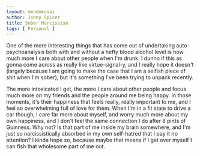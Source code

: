 ```yaml
---
layout: mendokusai
author: Jonny Spicer
title: Sober Narcissism
tags: [ Personal ]
---
```

One of the more interesting things that has come out of undertaking auto-psychoanalysis both with and without a hefty blood alcohol level is how much more I care about other
people when I'm drunk. I dunno if this as gonna come across as really like virtue-signal-y, and I really hope it doesn't (largely because I am going to make the case that I am
a selfish piece of shit when I'm sober), but it's something I've been trying to unpack recently.

The more intoxicated I get, the more I care about other people and focus much more on my friends and the people around me being happy. In those moments, it's their happiness that
feels really, really important to me, and I feel so overwhelming full of love for them. When I'm in a fit state to drive a car though, I care far more about myself, and worry
much more about my own happiness, and I don't feel the same connection I do after 8 pints of Guinness. Why not? Is that part of me inside my brain somewhere, and I'm just so
narcissistically absorbed in my own self-hatred that I pay it no attention? I kinda hope so, because maybe that means if I get over myself I can fish that wholesome part of me out.
